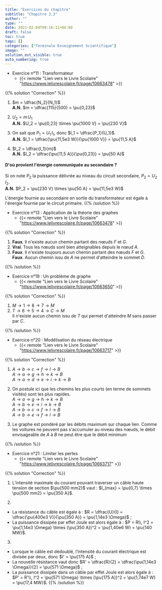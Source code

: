 ```yaml
---
title: "Exercices du chapitre"
subtitle: "Chapitre 3,3"
author: ""
type: ""
date: 2021-02-04T09:16:11+04:00
draft: false
toc: true
tags: []
categories: ["Terminale Enseignement Scientifique"]
image: ""
solution_est_visible: true
auto_numbering: true
---
```


- Exercice n°11 : Transformateur
    - {{< remote "Lien vers le Livre Scolaire" "https://www.lelivrescolaire.fr/page/10663478" >}}

{{% solution "Correction" %}}

1. $m = \dfrac{N_2}{N_1}$     
    **A.N.** $m = \dfrac{115}{500} = \pu{0,23}$

2. $U_2 = m\, U_1$    
    **A.N.** $U_2 = \pu{0,23} \times \pu{1000 V} = \pu{230 V}$

3. On sait que $P_1 = U_1 \, I_1$, donc $I_1 = \dfrac{P_1}{U_1}$.     
    **A.N.** $I_1 = \dfrac{\pu{11,5e3 W}}{\pu{1000 V}} = \pu{11,5 A}$

4. $I_2 = \dfrac{I_1}{m}$      
    **A.N.** $I_2 = \dfrac{\pu{11,5 A}}{\pu{0,23}} = \pu{50 A}$

#### D'où provient l'énergie communiquée au secondaire ?

Si on note $P_2$ la puissance délivrée au niveau du circuit secondaire, $P_2 = U_2\, I_2$.     
**A.N.** $P_2 = \pu{230 V} \times \pu{50 A} = \pu{11,5e3 W}$

L'énergie fournie au secondaire en sortie du transformateur est égale à l'énergie fournie par le circuit primaire.
{{% /solution %}}

- Exercice n°13 : Application de la théorie des graphes
    - {{< remote "Lien vers le Livre Scolaire" "https://www.lelivrescolaire.fr/page/10663478" >}}

{{% solution "Correction" %}}

1. **Faux**. Il n'existe aucun chemin partant des nœuds $F$ et $G$.
2. **Vrai**. Tous les nœuds sont bien atteignables depuis le nœud $A$.
3. **Faux**. Il n'existe toujours aucun chemin partant des nœuds $F$ et $G$.      
    **Faux**. Aucun chemin issu de $A$ ne permet d'atteindre le sommet $D$.

{{% /solution %}}

- Exercice n°19 : Un problème de graphe
    - {{< remote "Lien vers le Livre Scolaire" "https://www.lelivrescolaire.fr/page/10663650" >}}

{{% solution "Correction" %}}

1. $M \longrightarrow 1 \longrightarrow 8 \longrightarrow 7 \longrightarrow M$
2. $T \longrightarrow 6 \longrightarrow 5 \longrightarrow 4 \longrightarrow C \longrightarrow M$    
    Il n'existe aucun chemin issu de $T$ qui permet d'atteindre $M$ sans passer par $C$.

{{% /solution %}}

- Exercice n°20 : Modélisation du réseau électrique
    - {{< remote "Lien vers le Livre Scolaire" "https://www.lelivrescolaire.fr/page/10663717" >}}

{{% solution "Correction" %}}

1. $A \longrightarrow b \longrightarrow c \longrightarrow f \longrightarrow l \longrightarrow B$      
    $A \longrightarrow a \longrightarrow g \longrightarrow h \longrightarrow k \longrightarrow B$      
    $A \longrightarrow a \longrightarrow d \longrightarrow e \longrightarrow i \longrightarrow k \longrightarrow B$

2. On postule ici que les chemins les plus courts (en terme de sommets visités) sont les plus rapides.    
    $A \longrightarrow a \longrightarrow g \longrightarrow h \longrightarrow k \longrightarrow B$      
    $A \longrightarrow b \longrightarrow e \longrightarrow i \longrightarrow k \longrightarrow B$      
    $A \longrightarrow b \longrightarrow c \longrightarrow f \longrightarrow l \longrightarrow B$      
    $A \longrightarrow b \longrightarrow e \longrightarrow f \longrightarrow l \longrightarrow B$

3. Le graphe est pondéré par les débits maximum sur chaque lien. Comme les voitures ne peuvent pas s'accumuler au niveau des nœuds, le débit envisageable de $A$ à $B$ ne peut être que le débit minimum 

{{% /solution %}}

- Exercice n°21 : Limiter les pertes
    - {{< remote "Lien vers le Livre Scolaire" "https://www.lelivrescolaire.fr/page/10663717" >}}

{{% solution "Correction" %}}

1. L’intensité maximale du courant pouvant traverser un câble haute tension de section $\pu{500 mm2}$ vaut&nbsp;: $I_{max} = \pu{0,7} \times \pu{500 mm2} = \pu{350 A}$.

2. 
- La résistance du câble est égale à : $R = \dfrac{U}{I} = \dfrac{\pu{400e3 V}}{\pu{350 A}} = \pu{1,14e3 \Omega}$&nbsp;;
-  La puissance dissipée par effet Joule est alors égale à&nbsp;: $P = R\\, I^2 = \pu{1,14e3 \Omega} \times (\pu{350 A})^2 = \pu{1,40e6 W} = \pu{140 MW}$.

3. 
- Lorsque le câble est dédoublé, l’intensité du courant électrique est divisée par deux, donc $I' = \pu{175 A}$&nbsp;;
- La nouvelle résistance vaut donc $R' = \dfrac{R}{2} = \dfrac{\pu{1,14e3 \Omega}}{2} = \pu{571 \Omega}$&nbsp;;
- La puissance dissipée  dans un câble par effet Joule est alors égale à&nbsp;: $P' = R'\\, I^2 = \pu{571 \Omega} \times (\pu{175 A})^2 = \pu{1,74e7 W} = \pu{17,4 MW}$.
{{% /solution %}}
